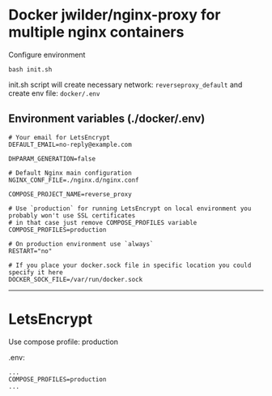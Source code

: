 # Docker jwilder/nginx-proxy for multiple nginx containers

Configure environment

    bash init.sh

init.sh script will create necessary network: `reverseproxy_default`  and create env file: `docker/.env`

## Environment variables (./docker/.env)

    # Your email for LetsEncrypt
    DEFAULT_EMAIL=no-reply@example.com

    DHPARAM_GENERATION=false
    
    # Default Nginx main configuration
    NGINX_CONF_FILE=./nginx.d/nginx.conf
    
    COMPOSE_PROJECT_NAME=reverse_proxy
    
    # Use `production` for running LetsEncrypt on local environment you probably won't use SSL certificates
    # in that case just remove COMPOSE_PROFILES variable
    COMPOSE_PROFILES=production
    
    # On production environment use `always`
    RESTART="no"
    
    # If you place your docker.sock file in specific location you could specify it here
    DOCKER_SOCK_FILE=/var/run/docker.sock

---
    
# LetsEncrypt

Use compose profile: production

.env:

    ...
    COMPOSE_PROFILES=production
    ...
    


